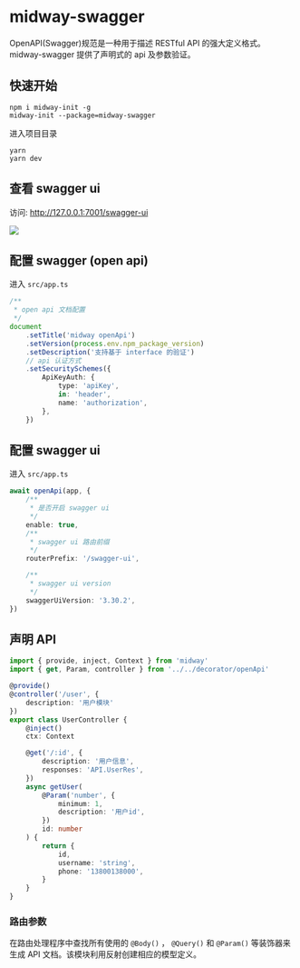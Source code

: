 # midway-swagger

OpenAPI(Swagger)规范是一种用于描述 RESTful API 的强大定义格式。 midway-swagger 提供了声明式的 api 及参数验证。

## 快速开始


```
npm i midway-init -g
midway-init --package=midway-swagger
```

进入项目目录

```
yarn
yarn dev
```

## 查看 swagger ui

访问: http://127.0.0.1:7001/swagger-ui

![](https://yzt-oss.meimeifa.com/Fpg-VhDVtq1fNtQ-7u7WDzkN7bD7)


## 配置 swagger (open api)

进入 `src/app.ts`

```ts
/**
 * open api 文档配置
 */
document
    .setTitle('midway openApi')
    .setVersion(process.env.npm_package_version)
    .setDescription('支持基于 interface 的验证')
    // api 认证方式
    .setSecuritySchemes({
        ApiKeyAuth: {
            type: 'apiKey',
            in: 'header',
            name: 'authorization',
        },
    })
```

## 配置 swagger ui

进入 `src/app.ts`

```ts
await openApi(app, {
    /**
     * 是否开启 swagger ui
     */
    enable: true,
    /**
     * swagger ui 路由前缀
     */
    routerPrefix: '/swagger-ui',

    /**
     * swagger ui version
     */
    swaggerUiVersion: '3.30.2',
})
```

## 声明 API

```ts
import { provide, inject, Context } from 'midway'
import { get, Param, controller } from '../../decorator/openApi'

@provide()
@controller('/user', {
    description: '用户模块'
})
export class UserController {
    @inject()
    ctx: Context

    @get('/:id', {
        description: '用户信息',
        responses: 'API.UserRes',
    })
    async getUser(
        @Param('number', {
            minimum: 1,
            description: '用户id',
        })
        id: number
    ) {
        return {
            id,
            username: 'string',
            phone: '13800138000',
        }
    }
}

```

### 路由参数

在路由处理程序中查找所有使用的
`@Body()` ， `@Query()` 和 `@Param()` 等装饰器来生成 API 文档。该模块利用反射创建相应的模型定义。
